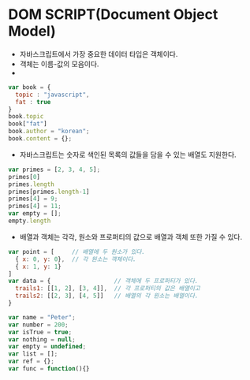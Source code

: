 # DOM SCRIPT(Document Object Model)

- 자바스크립트에서 가장 중요한 데이터 타입은 객체이다.
- 객체는 이름-값의 모음이다.
- 
```javascript
var book = {
  topic : "javascript",
  fat : true
}
book.topic
book["fat"]
book.author = "korean";
book.content = {};
```

- 자바스크립트는 숫자로 색인된 목록의 값들을 담을 수 있는 배열도 지원한다.
```javascript
var primes = [2, 3, 4, 5];
primes[0]
primes.length
primes[primes.length-1]
primes[4] = 9;
primes[4] = 11;
var empty = [];
empty.length
```

- 배열과 객체는 각각, 원소와 프로퍼티의 값으로 배열과 객체 또한 가질 수 있다.
```javascript
var point = [     // 배열에 두 원소가 있다.
  { x: 0, y: 0},  // 각 원소는 객체이다.
  { x: 1, y: 1}
]
var data = {                  // 객체에 두 프로퍼티가 있다.
  trails1: [[1, 2], [3, 4]],  // 각 프로퍼티의 값은 배열이고
  trails2: [[2, 3], [4, 5]]   // 배열의 각 원소는 배열이다.
}
```

```javascript
var name = "Peter";
var number = 200;
var isTrue = true;
var nothing = null;
var empty = undefined;
var list = [];
var ref = {};
var func = function(){}


```

```javascript

```

```javascript

```

```javascript

```

```javascript

```

```javascript

```

```javascript

```

```javascript

```

```javascript

```

```javascript

```

```javascript

```

```javascript

```

```javascript

```

```javascript

```

```javascript

```

```javascript

```

```javascript

```

```javascript

```

```javascript

```

```javascript

```

```javascript

```

```javascript

```


```javascript

```

```javascript

```

```javascript

```

```javascript

```

```javascript

```

```javascript

```

```javascript

```

```javascript

```

```javascript

```

```javascript

```

```javascript

```

```javascript

```

```javascript

```

```javascript

```

```javascript

```

```javascript

```

```javascript

```

```javascript

```

```javascript

```

```javascript

```

```javascript

```

```javascript

```

```javascript

```

```javascript

```


```javascript

```

```javascript

```

```javascript

```

```javascript

```

```javascript

```

```javascript

```

```javascript

```

```javascript

```

```javascript

```

```javascript

```

```javascript

```

```javascript

```

```javascript

```

```javascript

```

```javascript

```

```javascript

```

```javascript

```

```javascript

```

```javascript

```

```javascript

```

```javascript

```

```javascript

```

```javascript

```

```javascript

```


```javascript

```

```javascript

```

```javascript

```

```javascript

```

```javascript

```

```javascript

```

```javascript

```

```javascript

```

```javascript

```

```javascript

```

```javascript

```

```javascript

```

```javascript

```

```javascript

```

```javascript

```

```javascript

```

```javascript

```

```javascript

```

```javascript

```

```javascript

```

```javascript

```

```javascript

```

```javascript

```

```javascript

```


```javascript

```

```javascript

```

```javascript

```

```javascript

```

```javascript

```

```javascript

```

```javascript

```

```javascript

```

```javascript

```

```javascript

```

```javascript

```

```javascript

```

```javascript

```

```javascript

```

```javascript

```

```javascript

```

```javascript

```

```javascript

```

```javascript

```

```javascript

```

```javascript

```

```javascript

```

```javascript

```

```javascript

```


```javascript

```

```javascript

```

```javascript

```

```javascript

```

```javascript

```

```javascript

```

```javascript

```

```javascript

```

```javascript

```

```javascript

```

```javascript

```

```javascript

```

```javascript

```

```javascript

```

```javascript

```

```javascript

```

```javascript

```

```javascript

```

```javascript

```

```javascript

```

```javascript

```

```javascript

```

```javascript

```

```javascript

```


```javascript

```

```javascript

```

```javascript

```

```javascript

```

```javascript

```

```javascript

```

```javascript

```

```javascript

```

```javascript

```

```javascript

```

```javascript

```

```javascript

```

```javascript

```

```javascript

```

```javascript

```

```javascript

```

```javascript

```

```javascript

```

```javascript

```

```javascript

```

```javascript

```

```javascript

```

```javascript

```

```javascript

```

